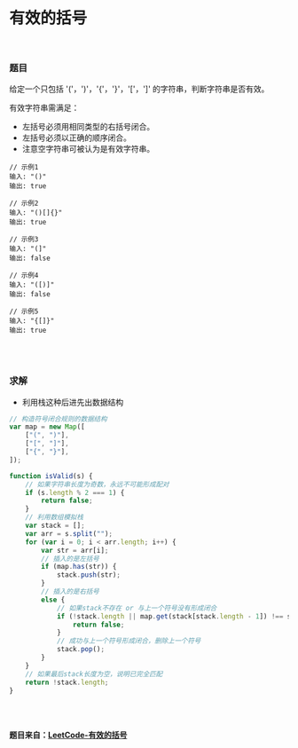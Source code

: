# 有效的括号

</br>

### 题目

给定一个只包括 '('，')'，'{'，'}'，'['，']' 的字符串，判断字符串是否有效。

有效字符串需满足：

-   左括号必须用相同类型的右括号闭合。
-   左括号必须以正确的顺序闭合。
-   注意空字符串可被认为是有效字符串。

```
// 示例1
输入: "()"
输出: true

// 示例2
输入: "()[]{}"
输出: true

// 示例3
输入: "(]"
输出: false

// 示例4
输入: "([)]"
输出: false

// 示例5
输入: "{[]}"
输出: true
```

</br>
</br>

### 求解

-   利用栈这种后进先出数据结构

```javascript
// 构造符号闭合规则的数据结构
var map = new Map([
    ["(", ")"],
    ["[", "]"],
    ["{", "}"],
]);

function isValid(s) {
    // 如果字符串长度为奇数，永远不可能形成配对
    if (s.length % 2 === 1) {
        return false;
    }
    // 利用数组模拟栈
    var stack = [];
    var arr = s.split("");
    for (var i = 0; i < arr.length; i++) {
        var str = arr[i];
        // 插入的是左括号
        if (map.has(str)) {
            stack.push(str);
        }
        // 插入的是右括号
        else {
            // 如果stack不存在 or 与上一个符号没有形成闭合
            if (!stack.length || map.get(stack[stack.length - 1]) !== str) {
                return false;
            }
            // 成功与上一个符号形成闭合，删除上一个符号
            stack.pop();
        }
    }
    // 如果最后stack长度为空，说明已完全匹配
    return !stack.length;
}
```

</br>
</br>

**题目来自：[LeetCode-有效的括号](https://leetcode-cn.com/problems/valid-parentheses/)**
